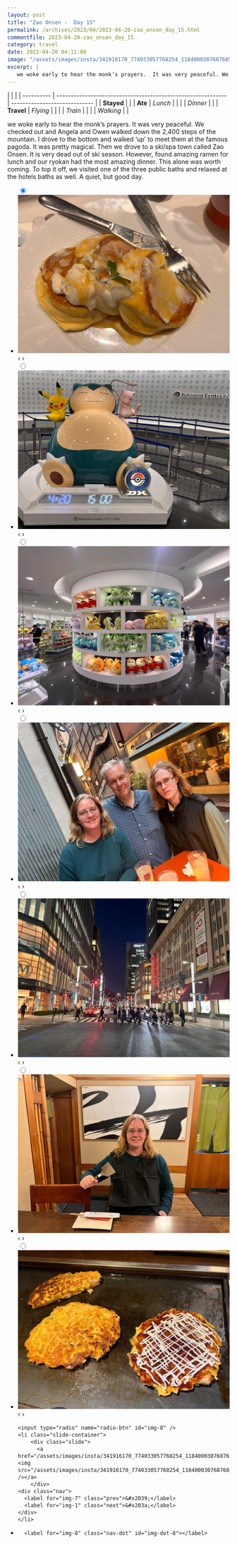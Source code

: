 ```yaml
---
layout: post
title: "Zao Onsen -  Day 15"
permalink: /archives/2023/04/2023-04-20-zao_onsen_day_15.html
commentfile: 2023-04-20-zao_onsen_day_15
category: travel
date: 2023-04-20 04:11:00
image: "/assets/images/insta/341916170_774033057768254_1184000307687685619_n_17950021100465263.jpg"
excerpt: |
   we woke early to hear the monk’s prayers.  It was very peaceful. We checked out and Angela and Owen walked down the 2,400 steps of the mountain. I drove to the bottom and walked ‘up’ to meet them at the famous pagoda. It was pretty magical. Then we drove to a ski/spa town called Zao Onsen. It is very dead out of ski season. However, found amazing ramen for lunch and our ryokan had the most amazing dinner. This alone was worth coming. To top it off, we visited one of the three public baths and relaxed at the hotels baths as well. A quiet, but good day.
---
```


|            |                                                              |
| ---------- | ------------------------------------------------------------ | ----------------------------- |
| **Stayed** |  |
| **Ate**    | _Lunch_                                                      |          |
|            | _Dinner_                                                     |          |
| **Travel** | _Flying_                                                     |          |
|            | _Train_                                                      |          |
|            | _Walking_                                                    |          |


 we woke early to hear the monk’s prayers.  It was very peaceful. We checked out and Angela and Owen walked down the 2,400 steps of the mountain. I drove to the bottom and walked ‘up’ to meet them at the famous pagoda. It was pretty magical. Then we drove to a ski/spa town called Zao Onsen. It is very dead out of ski season. However, found amazing ramen for lunch and our ryokan had the most amazing dinner. This alone was worth coming. To top it off, we visited one of the three public baths and relaxed at the hotels baths as well. A quiet, but good day.


<ul class="slides">
    <input type="radio" name="radio-btn" id="img-1" checked="checked" />
    <li class="slide-container">
        <div class="slide">
          <a href="/assets/images/insta/341928649_737176837889649_2013741561437007362_n_17986312346008306.jpg"><img src="/assets/images/insta/341928649_737176837889649_2013741561437007362_n_17986312346008306.jpg" /></a>
        </div>
    <div class="nav">
      <label for="img-8" class="prev">&#x2039;</label>
      <label for="img-2" class="next">&#x203a;</label>
    </div>
    </li>
        <input type="radio" name="radio-btn" id="img-2"  />
    <li class="slide-container">
        <div class="slide">
          <a href="/assets/images/insta/342225578_559215002743184_3013160886315733060_n_17999920648740077.jpg"><img src="/assets/images/insta/342225578_559215002743184_3013160886315733060_n_17999920648740077.jpg" /></a>
        </div>
    <div class="nav">
      <label for="img-1" class="prev">&#x2039;</label>
      <label for="img-3" class="next">&#x203a;</label>
    </div>
    </li>
        <input type="radio" name="radio-btn" id="img-3"  />
    <li class="slide-container">
        <div class="slide">
          <a href="/assets/images/insta/342375780_606883058150786_6581042859433166134_n_17962437182395706.jpg"><img src="/assets/images/insta/342375780_606883058150786_6581042859433166134_n_17962437182395706.jpg" /></a>
        </div>
    <div class="nav">
      <label for="img-2" class="prev">&#x2039;</label>
      <label for="img-4" class="next">&#x203a;</label>
    </div>
    </li>
        <input type="radio" name="radio-btn" id="img-4"  />
    <li class="slide-container">
        <div class="slide">
          <a href="/assets/images/insta/341908574_783841380019446_8314913066536607489_n_17972227028205452.jpg"><img src="/assets/images/insta/341908574_783841380019446_8314913066536607489_n_17972227028205452.jpg" /></a>
        </div>
    <div class="nav">
      <label for="img-3" class="prev">&#x2039;</label>
      <label for="img-5" class="next">&#x203a;</label>
    </div>
    </li>
        <input type="radio" name="radio-btn" id="img-5"  />
    <li class="slide-container">
        <div class="slide">
          <a href="/assets/images/insta/341876254_625046195719547_2312301093459489074_n_17968097654158350.jpg"><img src="/assets/images/insta/341876254_625046195719547_2312301093459489074_n_17968097654158350.jpg" /></a>
        </div>
    <div class="nav">
      <label for="img-4" class="prev">&#x2039;</label>
      <label for="img-6" class="next">&#x203a;</label>
    </div>
    </li>
        <input type="radio" name="radio-btn" id="img-6"  />
    <li class="slide-container">
        <div class="slide">
          <a href="/assets/images/insta/342370144_553179566937709_292673927323023285_n_17949705944606809.jpg"><img src="/assets/images/insta/342370144_553179566937709_292673927323023285_n_17949705944606809.jpg" /></a>
        </div>
    <div class="nav">
      <label for="img-5" class="prev">&#x2039;</label>
      <label for="img-7" class="next">&#x203a;</label>
    </div>
    </li>
        <input type="radio" name="radio-btn" id="img-7"  />
    <li class="slide-container">
        <div class="slide">
          <a href="/assets/images/insta/341884390_247995061080350_3989711060806185248_n_17960729894301199.jpg"><img src="/assets/images/insta/341884390_247995061080350_3989711060806185248_n_17960729894301199.jpg" /></a>
        </div>
    <div class="nav">
      <label for="img-6" class="prev">&#x2039;</label>
      <label for="img-8" class="next">&#x203a;</label>
    </div>
    </li>
    
    <input type="radio" name="radio-btn" id="img-8" />
    <li class="slide-container">
        <div class="slide">
          <a href="/assets/images/insta/341916170_774033057768254_1184000307687685619_n_17950021100465263.jpg"><img src="/assets/images/insta/341916170_774033057768254_1184000307687685619_n_17950021100465263.jpg" /></a>
        </div>
    <div class="nav">
      <label for="img-7" class="prev">&#x2039;</label>
      <label for="img-1" class="next">&#x203a;</label>
    </div>
    </li>
			
<li class="nav-dots">
      <label for="img-1" class="nav-dot" id="img-dot-1"></label>
      <label for="img-2" class="nav-dot" id="img-dot-2"></label>
      <label for="img-3" class="nav-dot" id="img-dot-3"></label>
      <label for="img-4" class="nav-dot" id="img-dot-4"></label>
      <label for="img-5" class="nav-dot" id="img-dot-5"></label>
      <label for="img-6" class="nav-dot" id="img-dot-6"></label>
      <label for="img-7" class="nav-dot" id="img-dot-7"></label>

      <label for="img-8" class="nav-dot" id="img-dot-8"></label>

</li>
</ul>        
             

		